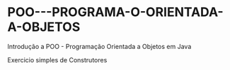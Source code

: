 # POO---PROGRAMA-O-ORIENTADA-A-OBJETOS
Introdução a POO - Programação Orientada a Objetos em Java

Exercicio simples de Construtores
